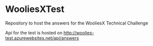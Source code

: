 # WooliesXTest
Repository to host the answers for the WooliesX Technical Challenge 

Api for the test is hosted on http://woolies-test.azurewebsites.net/api/answers
